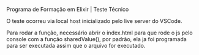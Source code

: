 Programa de Formação em Elixir | Teste Técnico

O teste ocorreu via local host inicializado pelo live server do VSCode.

Para rodar a função, necessário abrir o index.html para que rode o js pelo console com a função sharedValue(), por padrão, ela ja foi programada para ser executada assim que o arquivo for executado.
